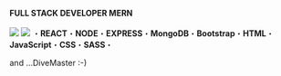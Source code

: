    <b>FULL STACK DEVELOPER MERN</b>
   <br><br>
<img src="https://img.icons8.com/office/40/null/react.png"/>
    <img src="7" data-canonical-src="https://img.icons8.com/material-outlined/30/689d6a/linkedin.png" style="max-width: 100%;">
  </a>
   &#x30FB;<b>REACT</b>&#x30FB;<b>NODE</b>&#x30FB;<b>EXPRESS</b>&#x30FB;<b>MongoDB</b>&#x30FB;<b>Bootstrap</b>&#x30FB;<b>HTML</b>&#x30FB;<b>JavaScript</b>&#x30FB;<b>CSS</b>&#x30FB;<b>SASS</b>&#x30FB;

   and ...DiveMaster :-)



